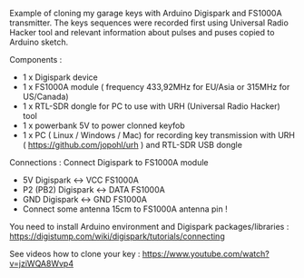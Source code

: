 Example of cloning my garage keys with Arduino Digispark and FS1000A transmitter. 
The keys sequences were recorded first using Universal Radio Hacker tool and relevant information about pulses  and puses copied to Arduino sketch. 


Components :
- 1 x Digispark device
- 1 x FS1000A module ( frequency 433,92MHz for EU/Asia or 315MHz for US/Canada)
- 1 x RTL-SDR dongle for PC to use with URH (Universal Radio Hacker) tool
- 1 x powerbank 5V to power clonned keyfob
- 1 x PC ( Linux / Windows / Mac) for recording key transmission with URH ( https://github.com/jopohl/urh ) and RTL-SDR USB dongle 

Connections :
Connect Digispark to FS1000A module
- 5V Digispark <-> VCC FS1000A
- P2 (PB2) Digispark <-> DATA FS1000A
- GND Digispark <-> GND FS1000A
- Connect some antenna 15cm to FS1000A antenna pin !

You need to install Arduino environment and Digispark packages/libraries : https://digistump.com/wiki/digispark/tutorials/connecting

See videos how to clone your key : https://www.youtube.com/watch?v=jziWQA8Wvp4

